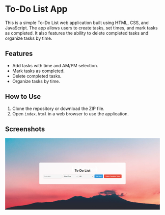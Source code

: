 # To-Do List App

This is a simple To-Do List web application built using HTML, CSS, and JavaScript. The app allows users to create tasks, set times, and mark tasks as completed. It also features the ability to delete completed tasks and organize tasks by time.

## Features

- Add tasks with time and AM/PM selection.
- Mark tasks as completed.
- Delete completed tasks.
- Organize tasks by time.

## How to Use

1. Clone the repository or download the ZIP file.
2. Open `index.html` in a web browser to use the application.

## Screenshots

![Screenshot](screenshot.png)

